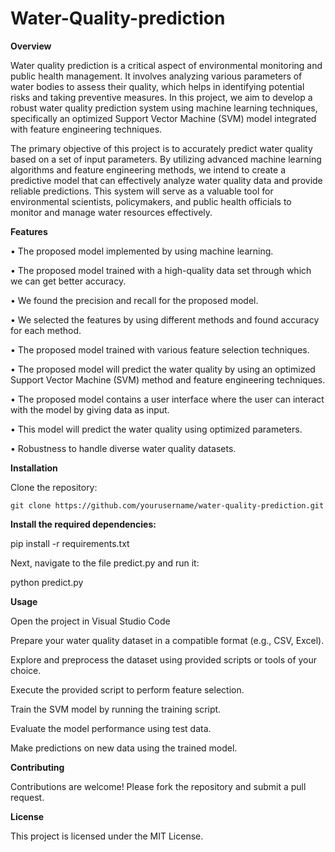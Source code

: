 # Water-Quality-prediction

**Overview**

Water quality prediction is a critical aspect of environmental monitoring and public health management. It involves analyzing various parameters of water bodies to assess their quality, which helps in identifying potential risks and taking preventive measures. In this project, we aim to develop a robust water quality prediction system using machine learning techniques, specifically an optimized Support Vector Machine (SVM) model integrated with feature engineering techniques.

The primary objective of this project is to accurately predict water quality based on a set of input parameters. By utilizing advanced machine learning algorithms and feature engineering methods, we intend to create a predictive model that can effectively analyze water quality data and provide reliable predictions. This system will serve as a valuable tool for environmental scientists, policymakers, and public health officials to monitor and manage water resources effectively.


**Features**

• The proposed model implemented by using machine learning.

• The proposed model trained with a high-quality data set through which we can get better accuracy.
   
• We found the precision and recall for the proposed model.

• We selected the features by using different methods and found accuracy for each method.

• The proposed model trained with various feature selection techniques.

• The proposed model will predict the water quality by using an optimized Support Vector Machine (SVM) method and feature engineering techniques.

• The proposed model contains a user interface where the user can interact with the model by giving data as input.

• This model will predict the water quality using optimized parameters.

• Robustness to handle diverse water quality datasets.

**Installation**

Clone the repository:

```
git clone https://github.com/yourusername/water-quality-prediction.git
```

**Install the required dependencies:**

pip install -r requirements.txt

Next, navigate to the file predict.py and run it:

  python predict.py   

**Usage**

Open the project in Visual Studio Code

Prepare your water quality dataset in a compatible format (e.g., CSV, Excel).

Explore and preprocess the dataset using provided scripts or tools of your choice.

Execute the provided script to perform feature selection.

Train the SVM model by running the training script.

Evaluate the model performance using test data.

Make predictions on new data using the trained model.



**Contributing**

Contributions are welcome! Please fork the repository and submit a pull request.

**License**

This project is licensed under the MIT License.






